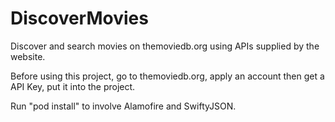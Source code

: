 # DiscoverMovies
Discover and search movies on themoviedb.org using APIs supplied by the website.

Before using this project, go to themoviedb.org, apply an account then get a API Key, put it into the project.
 
Run "pod install" to involve Alamofire and SwiftyJSON.
